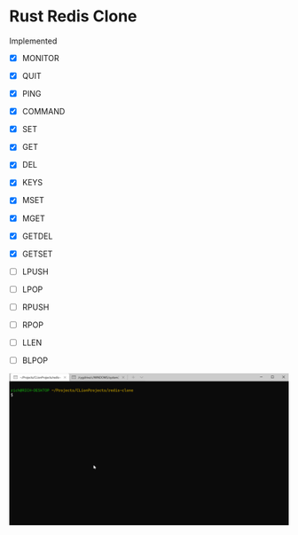 # Rust Redis Clone

Implemented 

- [x] MONITOR
- [x] QUIT
- [x] PING
- [x] COMMAND
- [x] SET 
- [x] GET
- [x] DEL
- [x] KEYS
- [x] MSET
- [x] MGET
- [x] GETDEL
- [x] GETSET
- [ ] LPUSH
- [ ] LPOP
- [ ] RPUSH
- [ ] RPOP
- [ ] LLEN
- [ ] BLPOP


<img src="usage.gif" />